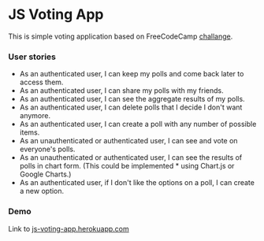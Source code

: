 # JS Voting App

This is simple voting application based on FreeCodeCamp [challange](https://www.freecodecamp.org/challenges/build-a-voting-app).


### User stories
* As an authenticated user, I can keep my polls and come back later to access them.
* As an authenticated user, I can share my polls with my friends.
* As an authenticated user, I can see the aggregate results of my polls.
* As an authenticated user, I can delete polls that I decide I don't want anymore.
* As an authenticated user, I can create a poll with any number of possible items.
* As an unauthenticated or authenticated user, I can see and vote on everyone's polls.
* As an unauthenticated or authenticated user, I can see the results of polls in chart form. (This could be implemented * using Chart.js or Google Charts.)
* As an authenticated user, if I don't like the options on a poll, I can create a new option.


### Demo

Link to [js-voting-app.herokuapp.com](https://js-voting-app.herokuapp.com/)

